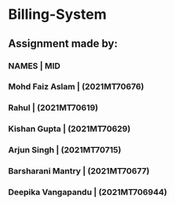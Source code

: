# Billing-System
## Assignment made by:
###      NAMES    |     MID
### Mohd Faiz Aslam | (2021MT70676)
### Rahul | (2021MT70619)
### Kishan Gupta | (2021MT70629)
### Arjun Singh | (2021MT70715)
### Barsharani Mantry | (2021MT70677)
### Deepika Vangapandu | (2021MT706944)

